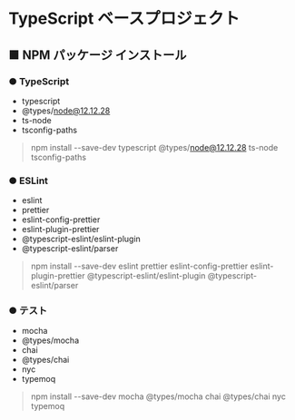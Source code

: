# TypeScript ベースプロジェクト

## ■ NPM パッケージ インストール

### ● TypeScript

* typescript
* @types/node@12.12.28
* ts-node
* tsconfig-paths

> npm install --save-dev typescript @types/node@12.12.28 ts-node tsconfig-paths

### ● ESLint

* eslint
* prettier
* eslint-config-prettier
* eslint-plugin-prettier
* @typescript-eslint/eslint-plugin
* @typescript-eslint/parser

> npm install --save-dev eslint prettier eslint-config-prettier eslint-plugin-prettier @typescript-eslint/eslint-plugin @typescript-eslint/parser

### ● テスト

* mocha
* @types/mocha
* chai
* @types/chai
* nyc
* typemoq

> npm install --save-dev mocha @types/mocha chai @types/chai nyc typemoq
